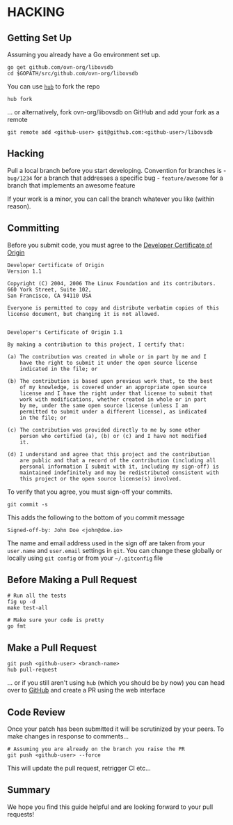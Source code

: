 HACKING
=======

## Getting Set Up

Assuming you already have a Go environment set up.

    go get github.com/ovn-org/libovsdb
    cd $GOPATH/src/github.com/ovn-org/libovsdb

You can use [`hub`](https://hub.github.com) to fork the repo

    hub fork

... or alternatively, fork ovn-org/libovsdb on GitHub and add your fork as a remote

    git remote add <github-user> git@github.com:<github-user>/libovsdb

## Hacking

Pull a local branch before you start developing.
Convention for branches is
    - `bug/1234` for a branch that addresses a specific bug
    - `feature/awesome` for a branch that implements an awesome feature

If your work is a minor, you can call the branch whatever you like (within reason).

## Committing

Before you submit code, you must agree to the [Developer Certificate of Origin](http://developercertificate.org)

    Developer Certificate of Origin
    Version 1.1

    Copyright (C) 2004, 2006 The Linux Foundation and its contributors.
    660 York Street, Suite 102,
    San Francisco, CA 94110 USA

    Everyone is permitted to copy and distribute verbatim copies of this
    license document, but changing it is not allowed.


    Developer's Certificate of Origin 1.1

    By making a contribution to this project, I certify that:

    (a) The contribution was created in whole or in part by me and I
        have the right to submit it under the open source license
        indicated in the file; or

    (b) The contribution is based upon previous work that, to the best
        of my knowledge, is covered under an appropriate open source
        license and I have the right under that license to submit that
        work with modifications, whether created in whole or in part
        by me, under the same open source license (unless I am
        permitted to submit under a different license), as indicated
        in the file; or

    (c) The contribution was provided directly to me by some other
        person who certified (a), (b) or (c) and I have not modified
        it.

    (d) I understand and agree that this project and the contribution
        are public and that a record of the contribution (including all
        personal information I submit with it, including my sign-off) is
        maintained indefinitely and may be redistributed consistent with
        this project or the open source license(s) involved.

To verify that you agree, you must sign-off your commits.

    git commit -s

This adds the following to the bottom of you commit message

    Signed-off-by: John Doe <john@doe.io>

The name and email address used in the sign off are taken from your `user.name` and `user.email` settings in `git`. You can change these globally or locally using `git config` or from your `~/.gitconfig` file

## Before Making a Pull Request

    # Run all the tests
    fig up -d
    make test-all

    # Make sure your code is pretty
    go fmt

## Make a Pull Request

    git push <github-user> <branch-name>
    hub pull-request

... or if you still aren't using `hub` (which you should be by now) you can head over to [GitHub](http://github.com) and create a PR using the web interface

## Code Review

Once your patch has been submitted it will be scrutinized by your peers.
To make changes in response to comments...

    # Assuming you are already on the branch you raise the PR
    git push <github-user> --force

This will update the pull request, retrigger CI etc...

## Summary

We hope you find this guide helpful and are looking forward to your pull requests!
